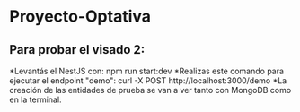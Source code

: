 # Proyecto-Optativa
## Para probar el visado 2:
  *Levantás el NestJS con: npm run start:dev
  *Realizas este comando para ejecutar el endpoint "demo": curl -X POST http://localhost:3000/demo
  *La creación de las entidades de prueba se van a ver tanto con MongoDB como en la terminal.
